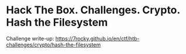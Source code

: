 # Hack The Box. Challenges. Crypto. Hash the Filesystem

Challenge write-up: https://7rocky.github.io/en/ctf/htb-challenges/crypto/hash-the-filesystem
